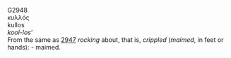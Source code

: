 <body>
  <p>G2948<br>  κυλλός  <br> kullos  <br><i>kool-los‘ </i><br>From the same as <a href="g2947.htm">2947</a>  <i>rocking</i> about, that is, <i>crippled</i> (<i>maimed</i>, in feet or hands): - maimed.<br></p>
 </body>